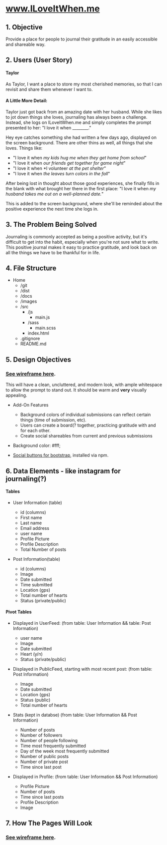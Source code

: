 # www.ILoveItWhen.me

## 1. Objective
Provide a place for people to journal their gratitude in an easily accessible and shareable way.

## 2. Users (User Story)

#### Taylor
As Taylor, I want a place to store my most cherished memories, so that I can revisit and share them whenever I want to.

#### A Little More Detail:

Taylor just got back from an amazing date with her husband.  While she likes to jot down things she loves, journaling has always been a challenge.  Instead, she logs on ILoveItWhen.me and simply completes the prompt presented to her: "I love it when ________."

Hey eye catches something she had written a few days ago, displayed on the screen background.  There are other thins as well, all things that she loves.  Things like:
* "I love it when *my kids hug me when they get home from school*"
* "I love it when *our friends get together for game night*"
* "I love it when *I volunteer *at the pet shelter*"
* "I love it when *the leaves turn colors in the fall*"

After being lost in thought about those good experiences, she finally fills in the blank with what brought her there in the first place: "I love it when *my husband takes me out on a well-planned date.*"

This is added to the screen background, where she'll be reminded about the positive experience the next time she logs in.

## 3. The Problem Being Solved
Journaling is commonly accepted as being a positive activity, but it's difficult to get into the habit, especially when you're not sure what to write.  This positive journal makes it easy to practice gratitude, and look back on all the things we have to be thankful for in life.

## 4. File Structure
* Home
  - /git
  - /dist
  - /docs
  - /images
  - /src
    - /js
      - main.js
    - /sass
      - main.scss
    - index.html
  - .gitignore
  - README.md

## 5. Design Objectives
### [See wireframe here](https://balsamiq.cloud/satp86q/ptjyh0o).
This will have a clean, uncluttered, and modern look, with ample whitespace to allow the prompt to stand out.  It should be warm and **very** visually appealing.
  * Add-On Features

    - Background colors of individual submissions can reflect certain things (time of submission, etc).
    - Users can create a board(? together, practicing gratitude with and for each other.
    - Create social shareables from current and previous submissions

  * Background color: #fff;
  * [Social buttons for bootstrap](https://lipis.github.io/bootstrap-social/), installed via npm.

## 6. Data Elements - like instagram for journaling(?)
#### Tables
* User Information (table)
  - id (columns)
  - First name  
  - Last name
  - Email address
  - user name
  - Profile Picture
  - Profile Description
  - Total Number of posts

* Post Information(table)
  - id (columns)
  - Image
  - Date submitted
  - Time submitted
  - Location (gps)
  - Total number of hearts
  - Status (private/public)

#### Pivot Tables
* Displayed in UserFeed: (from table: User Information && table: Post Information)
  - user name
  - Image
  - Date submitted
  - Heart (y/n)
  - Status (private/public)

* Displayed in PublicFeed, starting with most recent post: (from table: Post Information)
  - Image
  - Date submitted
  - Location (gps)
  - Status (public)
  - Total number of hearts

* Stats (kept in databse) (from table: User Information && Post Information)
  - Number of posts
  - Number of followers
  - Number of people following
  - Time most frequently submitted
  - Day of the week most frequently submitted
  - Number of public posts
  - Number of private post
  - Time since last post

* Displayed in Profile: (from table: User Information && Post Information)
  - Profile Picture
  - Number of posts
  - Time since last posts
  - Profile Description
  - Image








## 7. How The Pages Will Look
### [See wireframe here](WireFrame.pdf).

